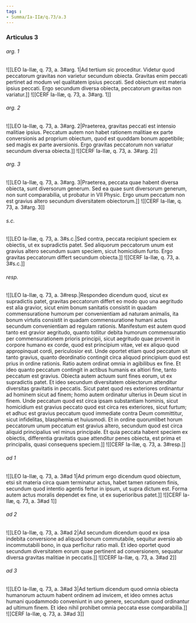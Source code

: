 ```yaml
---
tags : 
- Summa/Ia-IIæ/q.73/a.3
---
```


### Articulus 3

###### arg. 1
![[LEO Ia-IIæ, q. 73, a. 3#arg. 1|Ad tertium sic proceditur. Videtur quod peccatorum gravitas non varietur secundum obiecta. Gravitas enim peccati pertinet ad modum vel qualitatem ipsius peccati. Sed obiectum est materia ipsius peccati. Ergo secundum diversa obiecta, peccatorum gravitas non variatur.]]
![[CERF Ia-IIæ, q. 73, a. 3#arg. 1]]

###### arg. 2
![[LEO Ia-IIæ, q. 73, a. 3#arg. 2|Praeterea, gravitas peccati est intensio malitiae ipsius. Peccatum autem non habet rationem malitiae ex parte conversionis ad proprium obiectum, quod est quoddam bonum appetibile; sed magis ex parte aversionis. Ergo gravitas peccatorum non variatur secundum diversa obiecta.]]
![[CERF Ia-IIæ, q. 73, a. 3#arg. 2]]

###### arg. 3
![[LEO Ia-IIæ, q. 73, a. 3#arg. 3|Praeterea, peccata quae habent diversa obiecta, sunt diversorum generum. Sed ea quae sunt diversorum generum, non sunt comparabilia, ut probatur in VII Physic. Ergo unum peccatum non est gravius altero secundum diversitatem obiectorum.]]
![[CERF Ia-IIæ, q. 73, a. 3#arg. 3]]

###### s.c.
![[LEO Ia-IIæ, q. 73, a. 3#s.c.|Sed contra, peccata recipiunt speciem ex obiectis, ut ex supradictis patet. Sed aliquorum peccatorum unum est gravius altero secundum suam speciem, sicut homicidium furto. Ergo gravitas peccatorum differt secundum obiecta.]]
![[CERF Ia-IIæ, q. 73, a. 3#s.c.]]

###### resp.
![[LEO Ia-IIæ, q. 73, a. 3#resp.|Respondeo dicendum quod, sicut ex supradictis patet, gravitas peccatorum differt eo modo quo una aegritudo est alia gravior, sicut enim bonum sanitatis consistit in quadam commensuratione humorum per convenientiam ad naturam animalis, ita bonum virtutis consistit in quadam commensuratione humani actus secundum convenientiam ad regulam rationis. Manifestum est autem quod tanto est gravior aegritudo, quanto tollitur debita humorum commensuratio per commensurationem prioris principii, sicut aegritudo quae provenit in corpore humano ex corde, quod est principium vitae, vel ex aliquo quod appropinquat cordi, periculosior est. Unde oportet etiam quod peccatum sit tanto gravius, quanto deordinatio contingit circa aliquod principium quod est prius in ordine rationis. Ratio autem ordinat omnia in agibilibus ex fine. Et ideo quanto peccatum contingit in actibus humanis ex altiori fine, tanto peccatum est gravius. Obiecta autem actuum sunt fines eorum, ut ex supradictis patet. Et ideo secundum diversitatem obiectorum attenditur diversitas gravitatis in peccatis. Sicut patet quod res exteriores ordinantur ad hominem sicut ad finem; homo autem ordinatur ulterius in Deum sicut in finem. Unde peccatum quod est circa ipsam substantiam hominis, sicut homicidium est gravius peccato quod est circa res exteriores, sicut furtum; et adhuc est gravius peccatum quod immediate contra Deum committitur, sicut infidelitas, blasphemia et huiusmodi. Et in ordine quorumlibet horum peccatorum unum peccatum est gravius altero, secundum quod est circa aliquid principalius vel minus principale. Et quia peccata habent speciem ex obiectis, differentia gravitatis quae attenditur penes obiecta, est prima et principalis, quasi consequens speciem.]]
![[CERF Ia-IIæ, q. 73, a. 3#resp.]]

###### ad 1
![[LEO Ia-IIæ, q. 73, a. 3#ad 1|Ad primum ergo dicendum quod obiectum, etsi sit materia circa quam terminatur actus, habet tamen rationem finis, secundum quod intentio agentis fertur in ipsum, ut supra dictum est. Forma autem actus moralis dependet ex fine, ut ex superioribus patet.]]
![[CERF Ia-IIæ, q. 73, a. 3#ad 1]]

###### ad 2
![[LEO Ia-IIæ, q. 73, a. 3#ad 2|Ad secundum dicendum quod ex ipsa indebita conversione ad aliquod bonum commutabile, sequitur aversio ab incommutabili bono, in qua perficitur ratio mali. Et ideo oportet quod secundum diversitatem eorum quae pertinent ad conversionem, sequatur diversa gravitas malitiae in peccatis.]]
![[CERF Ia-IIæ, q. 73, a. 3#ad 2]]

###### ad 3
![[LEO Ia-IIæ, q. 73, a. 3#ad 3|Ad tertium dicendum quod omnia obiecta humanorum actuum habent ordinem ad invicem, et ideo omnes actus humani quodammodo conveniunt in uno genere, secundum quod ordinantur ad ultimum finem. Et ideo nihil prohibet omnia peccata esse comparabilia.]]
![[CERF Ia-IIæ, q. 73, a. 3#ad 3]]

